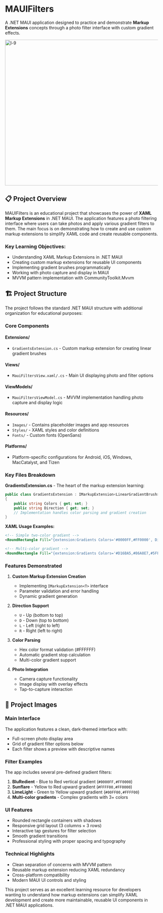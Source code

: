 # MAUIFilters

A .NET MAUI application designed to practice and demonstrate **Markup Extensions** concepts through a photo filter interface with custom gradient effects.

<img width="848" height="478" alt="l-9" src="https://github.com/user-attachments/assets/19bf0171-79c0-4bb8-b8ca-299b2ffed3a4" />

## 📋 Project Overview

MAUIFilters is an educational project that showcases the power of **XAML Markup Extensions** in .NET MAUI. The application features a photo filtering interface where users can take photos and apply various gradient filters to them. The main focus is on demonstrating how to create and use custom markup extensions to simplify XAML code and create reusable components.

### Key Learning Objectives:
- Understanding XAML Markup Extensions in .NET MAUI
- Creating custom markup extensions for reusable UI components
- Implementing gradient brushes programmatically
- Working with photo capture and display in MAUI
- MVVM pattern implementation with CommunityToolkit.Mvvm

## 🏗️ Project Structure

The project follows the standard .NET MAUI structure with additional organization for educational purposes:

### Core Components

#### **Extensions/** 
- `GradientsExtension.cs` - Custom markup extension for creating linear gradient brushes

#### **Views/**
- `MauiFiltersView.xaml/.cs` - Main UI displaying photo and filter options

#### **ViewModels/**
- `MauiFiltersViewModel.cs` - MVVM implementation handling photo capture and display logic

#### **Resources/**
- `Images/` - Contains placeholder images and app resources
- `Styles/` - XAML styles and color definitions
- `Fonts/` - Custom fonts (OpenSans)

#### **Platforms/**
- Platform-specific configurations for Android, iOS, Windows, MacCatalyst, and Tizen

### Key Files Breakdown

**GradientsExtension.cs** - The heart of the markup extension learning:
```csharp
public class GradientsExtension : IMarkupExtension<LinearGradientBrush>
{
    public string Colors { get; set; }
    public string Direction { get; set; }
    // Implementation handles color parsing and gradient creation
}
```

**XAML Usage Examples:**
```xml
<!-- Simple two-color gradient -->
<RoundRectangle Fill="{extension:Gradients Colors='#0000FF,#FF0000', Direction=d}" />

<!-- Multi-color gradient -->
<RoundRectangle Fill="{extension:Gradients Colors='#D16BA5,#86A8E7,#5FFBF1', Direction=U}" />
```

### Features Demonstrated

1. **Custom Markup Extension Creation**
   - Implementing `IMarkupExtension<T>` interface
   - Parameter validation and error handling
   - Dynamic gradient generation

2. **Direction Support**
   - `U` - Up (bottom to top)
   - `D` - Down (top to bottom) 
   - `L` - Left (right to left)
   - `R` - Right (left to right)

3. **Color Parsing**
   - Hex color format validation (#FFFFFF)
   - Automatic gradient stop calculation
   - Multi-color gradient support

4. **Photo Integration**
   - Camera capture functionality
   - Image display with overlay effects
   - Tap-to-capture interaction

## 📱 Project Images

### Main Interface
The application features a clean, dark-themed interface with:
- Full-screen photo display area
- Grid of gradient filter options below
- Each filter shows a preview with descriptive names

### Filter Examples
The app includes several pre-defined gradient filters:

1. **BluRedient** - Blue to Red vertical gradient (`#0000FF,#FF0000`)
2. **Sunflare** - Yellow to Red upward gradient (`#FFFF00,#FF0000`) 
3. **LimeLight** - Green to Yellow upward gradient (`#00FF00,#FFFF00`)
4. **Multi-color gradients** - Complex gradients with 3+ colors

### UI Features
- Rounded rectangle containers with shadows
- Responsive grid layout (3 columns × 3 rows)
- Interactive tap gestures for filter selection
- Smooth gradient transitions
- Professional styling with proper spacing and typography

### Technical Highlights
- Clean separation of concerns with MVVM pattern
- Reusable markup extension reducing XAML redundancy
- Cross-platform compatibility
- Modern MAUI UI controls and styling

This project serves as an excellent learning resource for developers wanting to understand how markup extensions can simplify XAML development and create more maintainable, reusable UI components in .NET MAUI applications.
